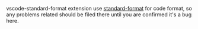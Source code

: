 vscode-standard-format extension use [standard-format](https://github.com/maxogden/standard-format) for code format, so any problems related should be filed there until you are confirmed it's a bug here.